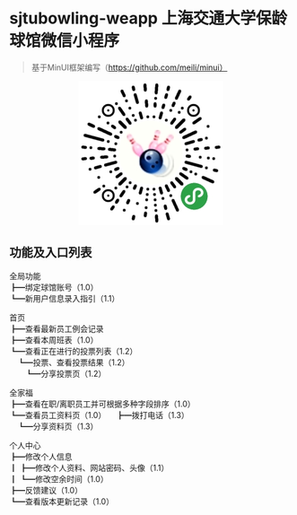 # sjtubowling-weapp 上海交通大学保龄球馆微信小程序

> 基于MinUI框架编写（https://github.com/meili/minui）

<p align="center">
  <img src="https://github.com/dengnianchen/sjtubowling-weapp/blob/master/小程序二维码.jpg"/>
</p>

## 功能及入口列表

全局功能  
┣━绑定球馆账号（1.0）  
┗━新用户信息录入指引（1.1）

首页  
┣━查看最新员工例会记录  
┣━查看本周班表（1.0）  
┗━查看正在进行的投票列表（1.2）  
　┗━投票、查看投票结果（1.2）  
　　┗━分享投票页（1.2）

全家福  
┣━查看在职/离职员工并可根据多种字段排序（1.0）  
┗━查看员工资料页（1.0） 
　┣━拨打电话（1.3）  
　┗━分享资料页（1.3）  

个人中心  
┣━修改个人信息  
┃ ┣━修改个人资料、网站密码、头像（1.1）  
┃ ┗━修改空余时间（1.0）  
┣━反馈建议（1.0）  
┗━查看版本更新记录（1.0）
